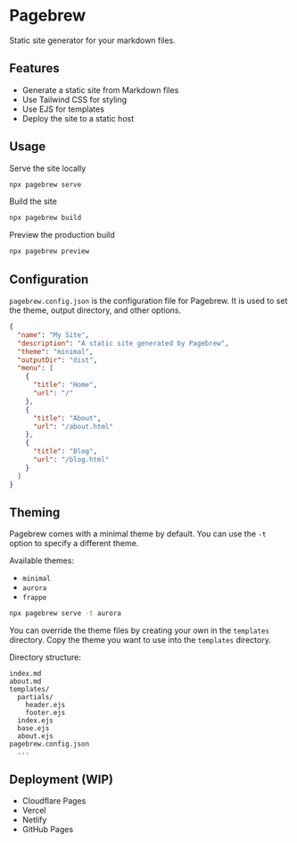 # Pagebrew

Static site generator for your markdown files.


## Features

- Generate a static site from Markdown files
- Use Tailwind CSS for styling
- Use EJS for templates
- Deploy the site to a static host

## Usage

Serve the site locally
```bash
npx pagebrew serve
```

Build the site
```bash
npx pagebrew build
```

Preview the production build
```bash
npx pagebrew preview
```

## Configuration

`pagebrew.config.json` is the configuration file for Pagebrew. It is used to set the theme, output directory, and other options.

```json
{
  "name": "My Site",
  "description": "A static site generated by Pagebrew",
  "theme": "minimal",
  "outputDir": "dist",
  "menu": [
    {
      "title": "Home",
      "url": "/"
    },
    {
      "title": "About",
      "url": "/about.html"
    },
    {
      "title": "Blog",
      "url": "/blog.html"
    }
  ]
}
```

## Theming

Pagebrew comes with a minimal theme by default. You can use the `-t` option to specify a different theme.

Available themes:

- `minimal`
- `aurora`
- `frappe`

```bash
npx pagebrew serve -t aurora
```

You can override the theme files by creating your own in the `templates` directory.
Copy the theme you want to use into the `templates` directory.

Directory structure:

```
index.md
about.md
templates/
  partials/
    header.ejs
    footer.ejs
  index.ejs
  base.ejs
  about.ejs
pagebrew.config.json
  ...
```


## Deployment (WIP)

- Cloudflare Pages
- Vercel
- Netlify
- GitHub Pages
